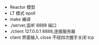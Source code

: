 * Reactor 模型
* LT 模式 epoll  
* make 编译  
* ./server,监听 8888 端口  
* ./client 127.0.0.1 8888,连接服务器  
* client 界面输入 close 不经四次握手关闭 tcp
